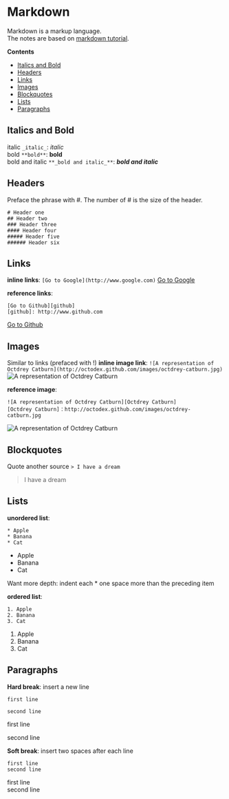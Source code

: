 # Markdown
Markdown is a markup language.  
The notes are based on [markdown tutorial](https://www.markdowntutorial.com/).

**Contents**
* [Italics and Bold](#italics-and-bold)
* [Headers](#headers)
* [Links](#links)
* [Images](#images)
* [Blockquotes](#blockquotes)
* [Lists](#lists)
* [Paragraphs](#paragraphs)

## Italics and Bold
italic ```_italic_```: _italic_  
bold ```**bold**```: **bold**  
bold and italic ```**_bold and italic_**```: **_bold and italic_**  

## Headers
Preface the phrase with #. The number of # is the size of the header.
```
# Header one
## Header two
### Header three
#### Header four
##### Header five
###### Header six
```

## Links
**inline links**: ```[Go to Google](http://www.google.com)```
[Go to Google](http://www.google.com)

**reference links**:
```
[Go to Github][github]
[github]: http://www.github.com
```
[Go to Github][github]

## Images
Similar to links (prefaced with !)
**inline image link**: ```![A representation of Octdrey Catburn](http://octodex.github.com/images/octdrey-catburn.jpg)```
![A representation of Octdrey Catburn](http://octodex.github.com/images/octdrey-catburn.jpg)

**reference image**:
```
![A representation of Octdrey Catburn][Octdrey Catburn]
[Octdrey Catburn]：http://octodex.github.com/images/octdrey-catburn.jpg
```
![A representation of Octdrey Catburn][Octdrey Catburn]

## Blockquotes
Quote another source
```> I have a dream```
> I have a dream

## Lists
**unordered list**:
```
* Apple
* Banana
* Cat
```
* Apple
* Banana
* Cat

Want more depth: indent each * one space more than the preceding item

**ordered list**:
```
1. Apple
2. Banana
3. Cat
```
1. Apple
2. Banana
3. Cat

## Paragraphs
**Hard break**: insert a new line
```
first line

second line
```
first line

second line

**Soft break**: insert two spaces after each line
```
first line  
second line  
```
first line  
second line  

[github]: http://www.github.com
[Octdrey Catburn]: http://octodex.github.com/images/octdrey-catburn.jpg
